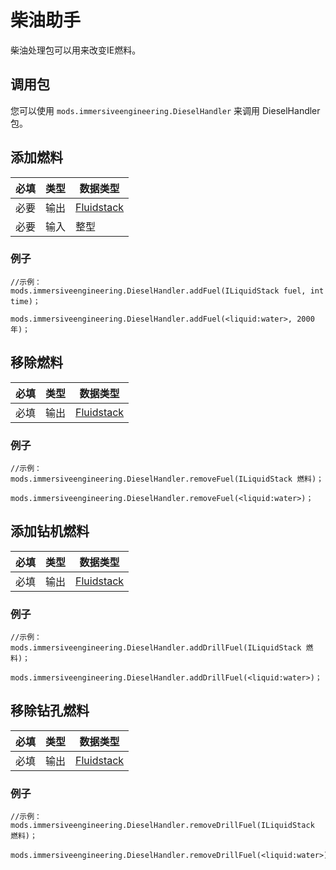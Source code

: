 # 柴油助手

柴油处理包可以用来改变IE燃料。

## 调用包

您可以使用 `mods.immersiveengineering.DieselHandler` 来调用 DieselHandler 包。

## 添加燃料

| 必填 | 类型 | 数据类型                                         |
| -- | -- | -------------------------------------------- |
| 必要 | 输出 | [Fluidstack](/Vanilla/Liquids/ILiquidStack/) |
| 必要 | 输入 | 整型                                           |

### 例子

```zenscript
//示例：
mods.immersiveengineering.DieselHandler.addFuel(ILiquidStack fuel, int time)；

mods.immersiveengineering.DieselHandler.addFuel(<liquid:water>, 2000年)；
```

## 移除燃料

| 必填 | 类型 | 数据类型                                         |
| -- | -- | -------------------------------------------- |
| 必填 | 输出 | [Fluidstack](/Vanilla/Liquids/ILiquidStack/) |

### 例子

```zenscript
//示例：
mods.immersiveengineering.DieselHandler.removeFuel(ILiquidStack 燃料)；

mods.immersiveengineering.DieselHandler.removeFuel(<liquid:water>)；
```

## 添加钻机燃料

| 必填 | 类型 | 数据类型                                         |
| -- | -- | -------------------------------------------- |
| 必填 | 输出 | [Fluidstack](/Vanilla/Liquids/ILiquidStack/) |

### 例子

```zenscript
//示例：
mods.immersiveengineering.DieselHandler.addDrillFuel(ILiquidStack 燃料)；

mods.immersiveengineering.DieselHandler.addDrillFuel(<liquid:water>)；
```

## 移除钻孔燃料

| 必填 | 类型 | 数据类型                                         |
| -- | -- | -------------------------------------------- |
| 必填 | 输出 | [Fluidstack](/Vanilla/Liquids/ILiquidStack/) |

### 例子

```zenscript
//示例：
mods.immersiveengineering.DieselHandler.removeDrillFuel(ILiquidStack 燃料)；

mods.immersiveengineering.DieselHandler.removeDrillFuel(<liquid:water>)；
```